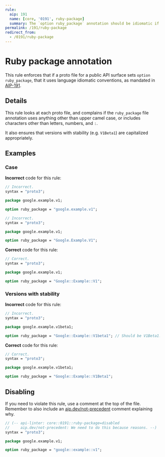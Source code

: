 ```yaml
---
rule:
  aip: 191
  name: [core, '0191', ruby-package]
  summary: The `option ruby_package` annotation should be idiomatic if set.
permalink: /191/ruby-package
redirect_from:
  - /0191/ruby-package
---
```


# Ruby package annotation

This rule enforces that if a proto file for a public API surface sets
`option ruby_package`, that it uses language idiomatic conventions, as mandated
in [AIP-191][].

## Details

This rule looks at each proto file, and complains if the `ruby_package` file
annotation uses anything other than upper camel case, or includes characters
other than letters, numbers, and `:`.

It also ensures that versions with stability (e.g. `V1Beta1`) are capitalized
appropriately.

## Examples

### Case

**Incorrect** code for this rule:

```proto
// Incorrect.
syntax = "proto3";

package google.example.v1;

option ruby_package = "google.example.v1";
```

```proto
// Incorrect.
syntax = "proto3";

package google.example.v1;

option ruby_package = "Google.Example.V1";
```

**Correct** code for this rule:

```proto
// Correct.
syntax = "proto3";

package google.example.v1;

option ruby_package = "Google::Example::V1";
```

### Versions with stability

**Incorrect** code for this rule:

```proto
// Incorrect.
syntax = "proto3";

package google.example.v1beta1;

option ruby_package = "Google::Example::V1beta1"; // Should be V1Beta1.
```

**Correct** code for this rule:

```proto
// Correct.
syntax = "proto3";

package google.example.v1beta1;

option ruby_package = "Google::Example::V1Beta1";
```

## Disabling

If you need to violate this rule, use a comment at the top of the file.
Remember to also include an [aip.dev/not-precedent][] comment explaining why.

```proto
// (-- api-linter: core::0191::ruby-package=disabled
//     aip.dev/not-precedent: We need to do this because reasons. --)
syntax = "proto3";

package google.example.v1;

option ruby_package = "google::example::v1";
```

[aip-191]: https://aip.dev/191
[aip.dev/not-precedent]: https://aip.dev/not-precedent
